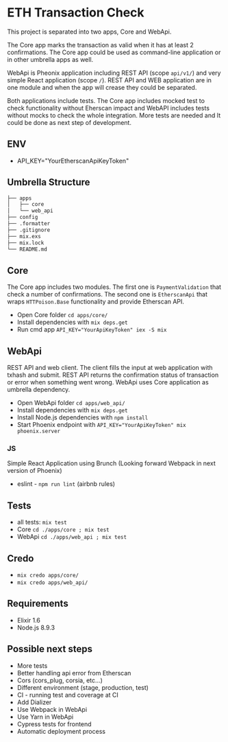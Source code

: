 # ETH Transaction Check

This project is separated into two apps, Core and WebApi.

The Core app marks the transaction as valid when it has at least 2 confirmations. The Core app could be used as command-line application or in other umbrella apps as well.

WebApi is Pheonix application including REST API (scope `api/v1/`) and very simple React application (scope `/`). REST API and WEB application are in one module and when the app will crease they could be separated.

Both applications include tests. The Core app includes mocked test to check functionality without Eherscan impact and WebAPI includes tests without mocks to check the whole integration. More tests are needed and It could be done as next step of development.

## ENV
  * API_KEY="YourEtherscanApiKeyToken"

## Umbrella Structure
```bash
├── apps
│   ├── core
│   └── web_api
├── config
├── .formatter
├── .gitignore
├── mix.exs
├── mix.lock
└── README.md
```

## Core
  The Core app includes two modules. The first one is `PaymentValidation` that check a number of confirmations. The second one is `EtherscanApi` that wraps `HTTPoison.Base` functionality and provide Etherscan API.
  * Open Core folder `cd apps/core/`
  * Install dependencies with `mix deps.get`
  * Run cmd app `API_KEY="YourApiKeyToken" iex -S mix`

## WebApi
  REST API and web client. The client fills the input at web application with txhash and submit. REST API returns the confirmation status of transaction or error when something went wrong. WebApi uses Core application as umbrella dependency.
  * Open WebApi folder `cd apps/web_api/`
  * Install dependencies with `mix deps.get`
  * Install Node.js dependencies with `npm install`
  * Start Phoenix endpoint with `API_KEY="YourApiKeyToken" mix phoenix.server`

### JS
  Simple React Application using Brunch (Looking forward Webpack in next version of Phoenix)
  * eslint - `npm run lint` (airbnb rules)

## Tests
  * all tests: `mix test`
  * Core `cd ./apps/core ; mix test`
  * WebApi `cd ./apps/web_api ; mix test`

## Credo
 * `mix credo apps/core/`
 * `mix credo apps/web_api/`

## Requirements
 * Elixir 1.6
 * Node.js 8.9.3

 ## Possible next steps
  * More tests
  * Better handling api error from Etherscan
  * Cors (cors_plug, corsia, etc...)
  * Different environment (stage, production, test)
  * CI - running test and coverage at CI
  * Add Dializer
  * Use Webpack in WebApi
  * Use Yarn in WebApi
  * Cypress tests for frontend
  * Automatic deployment process


